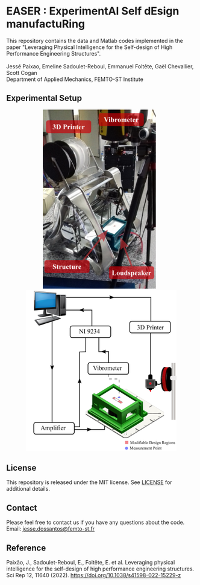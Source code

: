 # EASER : ExperimentAl Self dEsign manufactuRing
This repository contains the data and Matlab codes implemented in the paper "Leveraging Physical Intelligence for the Self-design of High Performance Engineering Structures". 
\
\
Jessé Paixao, Emeline Sadoulet-Reboul, Emmanuel Foltête, Gaël Chevallier, Scott Cogan \
Department of Applied Mechanics, FEMTO-ST Institute


## Experimental Setup
<p align="center">
  <img src="figures/exp_setup.png" width="300"/>  &ensp;        <img src="figures/exp_setup_scheme.png" width="400"/> 
</p>

## License
This repository is released under the MIT license. See [LICENSE](LICENSE) for additional details.

## Contact
Please feel free to contact us if you have any questions about the code. <br>
Email: jesse.dossantos@femto-st.fr

## Reference

Paixão, J., Sadoulet-Reboul, E., Foltête, E. et al. Leveraging physical intelligence for the self-design of high performance engineering structures. Sci Rep 12, 11640 (2022). https://doi.org/10.1038/s41598-022-15229-z
